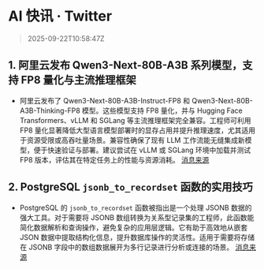 # AI 快讯 · Twitter

> 2025-09-22T10:58:47Z

## 1. 阿里云发布 Qwen3-Next-80B-A3B 系列模型，支持 FP8 量化与主流推理框架

- 阿里云发布了 Qwen3-Next-80B-A3B-Instruct-FP8 和 Qwen3-Next-80B-A3B-Thinking-FP8 模型。这些模型支持 FP8 量化，并与 Hugging Face Transformers、vLLM 和 SGLang 等主流推理框架完全兼容。工程师可利用 FP8 量化显著降低大型语言模型部署时的显存占用并提升推理速度，尤其适用于资源受限或高吞吐量场景。兼容性确保了现有 LLM 工作流能无缝集成新模型，便于快速验证与部署。建议尝试在 vLLM 或 SGLang 环境中加载并测试 FP8 版本，评估其在特定任务上的性能与资源消耗。 [消息来源](https://x.com/Alibaba_Qwen/status/1970052154330353857)

## 2. PostgreSQL `jsonb_to_recordset` 函数的实用技巧

- PostgreSQL 的 `jsonb_to_recordset` 函数被指出是一个处理 JSONB 数据的强大工具。对于需要将 JSONB 数组转换为关系型记录集的工程师，此函数能简化数据解析和查询操作，避免复杂的应用层逻辑。它有助于高效地从嵌套 JSON 数据中提取结构化信息，提升数据库操作的灵活性。适用于需要将存储在 JSONB 字段中的数组数据展开为多行记录进行分析或连接的场景。 [消息来源](https://x.com/steipete/status/1970061309724283268)
